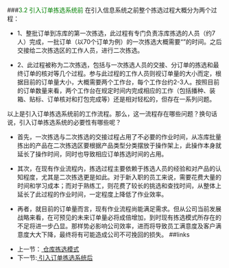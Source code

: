 ###<font color = "green">3.2 引入订单拣选系统前</font>
在引入信息系统之前整个拣选过程大概分为两个过程：

- 1、整批订单到冻库的第一次拣选，此过程有专门负责冻库拣选的人员（约7人）完成，一批订单（以70个订单为例）的一次拣选大概需要“”的时间。之后交接给二次拣选区的工作人员，进行二次拣选。

- 2、此过程被称为二次拣选，包括与一次拣选人员的交接、分订单的拣选和最终订单的核对等几个过程。参与此过程的工作人员则视订单量的大小而定，根据目前的订单量大小，大概需要两个工作台，每个工作台约2-3人。按照目前的订单数量来看，两个工作台在规定时间内完成相应的工作（包括播种、装箱、贴标、订单核对和打包完成等）还是相对轻松的，但存在一系列问题。

以上是引入订单拣选系统前的工作流程。那么，这一流程存在哪些问题？换句话说，引入订单拣选系统的必要性有哪些呢？

- 首先，一次拣选与二次拣选的交接过程占用了不必要的作业时间，从冻库批量拣出的产品在二次拣选区要根据产品类型分类摆放于操作架上，此操作本身就延长了操作时间，同时也导致相应订单拣选时间的占用。

- 其次，在现有作业流程内，拣选过程主要依赖于拣选人员的经验和对产品的认知程度，尤其是二次拣选更是如此。对于新入职的员工来说，需要花费大量的时间和学习成本；而对于熟练工，则花费了较长的挑选和查找时间，从整体上延长了此过程的作业时间，一定程度上降低了作业效率。

- 再者，就目前的订单量而言，现有作业流程尚能满足需求。但从公司当前发展战略来看，在可预见的未来订单量必将成倍增加，到时现有拣选模式所存在的不足将进一步凸显。那样势必影响公司效率，进而将导致员工满意度及客户满意度大大下降，最终将有可能造成公司不可挽回的损失。
##links
+ 上一节：[ 仓库拣选模式](3.1.md)
+ 下一节:[ 引入订单拣选系统后](3.3.md)

